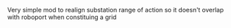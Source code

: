 Very simple mod to realign substation range of action so it doesn't overlap with roboport when constituing a grid